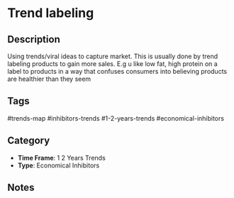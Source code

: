 # Trend labeling

## Description
Using trends/viral ideas to capture market. This is usually done by trend labeling products to gain more sales. E.g u like low fat, high protein on a label to products in a way that confuses consumers into believing products are healthier than they seem

## Tags
#trends-map #inhibitors-trends #1-2-years-trends #economical-inhibitors

## Category
- **Time Frame**: 1 2 Years Trends
- **Type**: Economical Inhibitors

## Notes
<!-- Add your notes here -->
